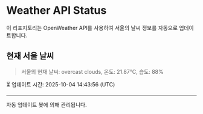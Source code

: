 
# Weather API Status

이 리포지토리는 OpenWeather API를 사용하여 서울의 날씨 정보를 자동으로 업데이트합니다.

## 현재 서울 날씨
> 서울의 현재 날씨: overcast clouds, 온도: 21.87°C, 습도: 88%

⏳ 업데이트 시간: 2025-10-04 14:43:56 (UTC)

---
자동 업데이트 봇에 의해 관리됩니다.
